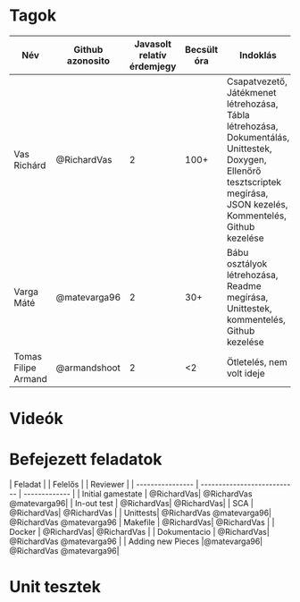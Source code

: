 # Tagok

| Név | Github azonosito  | Javasolt relatív érdemjegy | Becsült óra | Indoklás  | 
| --- | ---- | --- | ------------------ | --------- |
| Vas Richárd | @RichardVas | 2 | 100+ | Csapatvezető, Játékmenet létrehozása, Tábla létrehozása, Dokumentálás, Unittestek, Doxygen, Ellenőrő tesztscriptek megírása, JSON kezelés, Kommentelés, Github kezelése |
| Varga Máté | @matevarga96 | 2 | 30+ | Bábu osztályok létrehozása, Readme megírása, Unittestek, kommentelés, Github kezelése  |
| Tomas Filipe Armand | @armandshoot | 2 | <2 | Ötletelés, nem volt ideje |


# Videók



# Befejezett feladatok

| Feladat | | Felelős | | Reviewer | 
| ---------------- |  --------------------------- | ------------- |
| Initial gamestate  | @RichardVas| @RichardVas @matevarga96| 
| In-out test | @RichardVas| @RichardVas| 
| SCA | @RichardVas| @RichardVas | 
| Unittests| @RichardVas @matevarga96| @RichardVas @matevarga96
| Makefile | @RichardVas| @RichardVas | 
| Docker | @RichardVas| @RichardVas |
| Dokumentacio | @RichardVas| @RichardVas @matevarga96 | 
| Adding new Pieces |@matevarga96| @RichardVas  @matevarga96|




# Unit tesztek

